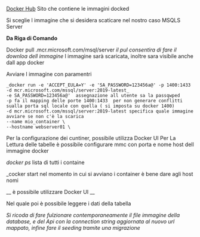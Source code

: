 [Docker Hub](https://hub.docker.com)
Sito che contiene le immagini docked

Si sceglie l immagine che si desidera scaticare nel nostro caso MSQLS Server

__Da Riga di Comando__

Docker pull .mcr.microsoft.com/msql/server
*il pul consentira di fare il downloa dell  immagine*
l immagine sarà scaricata, inoltre sara visibile anche dall app docker

Avviare l immagine con paramentri

```
_docker run -e 'ACCEPT_EULA=Y' -e 'SA_PASSWORD=123456a@' -p 1400:1433 -d mcr.microsoft.com/mssql/server:2019-latest_
-e SA_PASSWORD=123456a@'  assegnazione all utente sa la passqwped
-p fa il mapping delle porte 1400:1433  per non generare conflitti sualla porta sql locale con quella ( si imposta su docker 1400)
-d mcr.microsoft.com/mssql/server:2019-latest specifica quale immagine avviare se non c'è la scarica
--name mio_container \
--hostname webserver01 \
```

Per la configurazione dei cuntiner, possibile utilizza Docker UI
Per La Lettura delle tabelle è possibile configurare mmc con porta e nome host dell immagine docker

_docker ps_ lista di tutti i containe

_cocker start <nome container>
nel momento in cui si avviano i container è bene dare agli host nomi 

__ è possibile utilizzare Docker UI __

Nel quale poi è possibile leggere i dati della tabella

*Si ricoda di fare fulzionare contemporaneamente il file immagine della database, 
e del Api con la connection string aggiornata al nuovo url mappato, infine fare il seeding tramite una migrazione*
